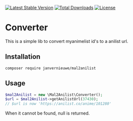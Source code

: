 [![Latest Stable Version](https://poser.pugx.org/janvernieuwe/mal2anilist/v/stable)](https://packagist.org/packages/janvernieuwe/mal2anilist)
[![Total Downloads](https://poser.pugx.org/janvernieuwe/mal2anilist/downloads)](https://packagist.org/packages/janvernieuwe/mal2anilist)
[![License](https://poser.pugx.org/janvernieuwe/mal2anilist/license)](https://packagist.org/packages/janvernieuwe/mal2anilist)

# Converter

This is a simple lib to convert myanimelist id's to a anilist url.

## Installation

```
composer require janvernieuwe/mal2anilist
```

## Usage

```php
$mal2Anilist = new \Mal2Anilist\Converter();
$url = $mal2Anilist->getAnilistUrl(37430);
// $url is now 'https://anilist.co/anime/101280'
```

When it cannot be found, null is returned.
